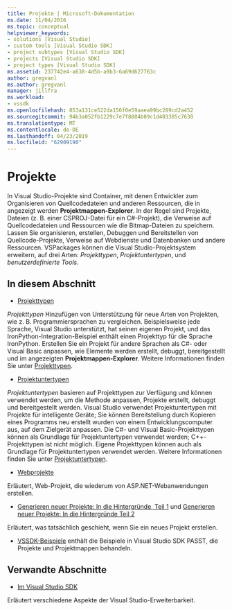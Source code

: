 ```yaml
---
title: Projekte | Microsoft-Dokumentation
ms.date: 11/04/2016
ms.topic: conceptual
helpviewer_keywords:
- solutions [Visual Studio]
- custom tools [Visual Studio SDK]
- project subtypes [Visual Studio SDK]
- projects [Visual Studio SDK]
- project types [Visual Studio SDK]
ms.assetid: 237742e4-a638-4d5b-a9b3-6a69d627763c
author: gregvanl
ms.author: gregvanl
manager: jillfra
ms.workload:
- vssdk
ms.openlocfilehash: 853a131ce522da156f0e59aaea99bc289cd2a452
ms.sourcegitcommit: 94b3a052fb1229c7e7f8804b09c1d403385c7630
ms.translationtype: MT
ms.contentlocale: de-DE
ms.lasthandoff: 04/23/2019
ms.locfileid: "62909190"
---
```

# <a name="projects"></a>Projekte
In Visual Studio-Projekte sind Container, mit denen Entwickler zum Organisieren von Quellcodedateien und anderen Ressourcen, die in angezeigt werden **Projektmappen-Explorer**. In der Regel sind Projekte, Dateien (z. B. einer CSPROJ-Datei für ein C#-Projekt), die Verweise auf Quellcodedateien und Ressourcen wie die Bitmap-Dateien zu speichern. Lassen Sie organisieren, erstellen, Debuggen und Bereitstellen von Quellcode-Projekte, Verweise auf Webdienste und Datenbanken und andere Ressourcen. VSPackages können die Visual Studio-Projektsystem erweitern, auf drei Arten: *Projekttypen*, *Projektuntertypen*, und *benutzerdefinierte Tools*.

## <a name="in-this-section"></a>In diesem Abschnitt
- [Projekttypen](../../extensibility/internals/project-types.md)

 *Projekttypen* Hinzufügen von Unterstützung für neue Arten von Projekten, wie z. B. Programmiersprachen zu vergleichen. Beispielsweise jede Sprache, Visual Studio unterstützt, hat seinen eigenen Projekt, und das IronPython-Integration-Beispiel enthält einen Projekttyp für die Sprache IronPython. Erstellen Sie ein Projekt für andere Sprachen als C#- oder Visual Basic anpassen, wie Elemente werden erstellt, debuggt, bereitgestellt und im angezeigten **Projektmappen-Explorer**. Weitere Informationen finden Sie unter [Projekttypen](../../extensibility/internals/project-types.md).

- [Projektuntertypen](../../extensibility/internals/project-subtypes.md)

 *Projektuntertypen* basieren auf Projekttypen zur Verfügung und können verwendet werden, um die Methode anpassen, Projekte erstellt, debuggt und bereitgestellt werden. Visual Studio verwendet Projektuntertypen mit Projekte für intelligente Geräte; Sie können Bereitstellung durch Kopieren eines Programms neu erstellt wurden von einem Entwicklungscomputer aus, auf dem Zielgerät anpassen. Die C#- und Visual Basic-Projekttypen können als Grundlage für Projektuntertypen verwendet werden; C++-Projekttypen ist nicht möglich. Eigene Projekttypen können auch als Grundlage für Projektuntertypen verwendet werden. Weitere Informationen finden Sie unter [Projektuntertypen](../../extensibility/internals/project-subtypes.md).

- [Webprojekte](../../extensibility/internals/web-projects.md)

 Erläutert, Web-Projekt, die wiederum von ASP.NET-Webanwendungen erstellen.

- [Generieren neuer Projekte: In die Hintergründe, Teil 1](../../extensibility/internals/new-project-generation-under-the-hood-part-one.md) und [Generieren neuer Projekte: In die Hintergründe Teil 2](../../extensibility/internals/new-project-generation-under-the-hood-part-two.md)

 Erläutert, was tatsächlich geschieht, wenn Sie ein neues Projekt erstellen.

- [VSSDK-Beispiele](https://aka.ms/vs2015sdksamples) enthält die Beispiele in Visual Studio SDK PASST, die Projekte und Projektmappen behandeln.

## <a name="related-sections"></a>Verwandte Abschnitte
- [Im Visual Studio SDK](../../extensibility/internals/inside-the-visual-studio-sdk.md)

 Erläutert verschiedene Aspekte der Visual Studio-Erweiterbarkeit.